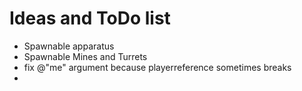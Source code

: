 # Ideas and ToDo list
- Spawnable apparatus
- Spawnable Mines and Turrets
- fix @"me" argument because playerreference sometimes breaks
- 
